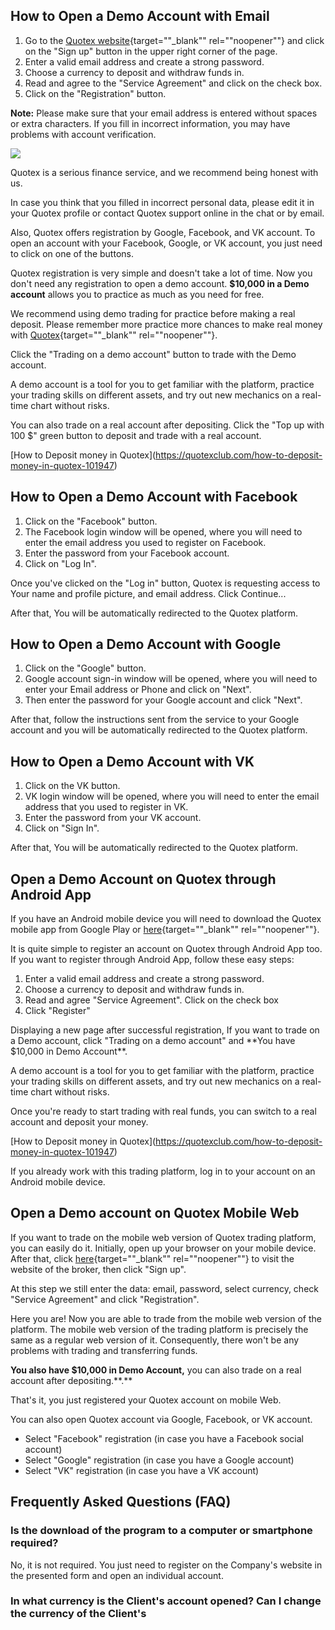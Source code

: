 ## How to Open a Demo Account with Email

1.  Go to the [Quotex
    website](\%22https://quotexclub.com/quotex-register\%22){target=""_blank""
    rel=""noopener""} and click on the "Sign up" button in
    the upper right corner of the page.
2.  Enter a valid email address and create a strong password.
3.  Choose a currency to deposit and withdraw funds in.
4.  Read and agree to the "Service Agreement" and click on the
    check box.
5.  Click on the "Registration" button.

**Note:** Please make sure that your email address is entered without
spaces or extra characters. If you fill in incorrect information, you
may have problems with account verification.

[![](https://static.quotex.io/files/8_en/300_250.jpg)](https://traff.sbs/brokerqxsignupf)

Quotex is a serious finance service, and we recommend being honest with
us.

In case you think that you filled in incorrect personal data, please
edit it in your Quotex profile or contact Quotex support online in the
chat or by email.

Also, Quotex offers registration by Google, Facebook, and VK account. To
open an account with your Facebook, Google, or VK account, you just need
to click on one of the buttons.

Quotex registration is very simple and doesn\'t take a lot of time. Now
you don\'t need any registration to open a demo account. **\$10,000 in a
Demo account** allows you to practice as much as you need for free.

We recommend using demo trading for practice before making a real
deposit. Please remember more practice more chances to make real money
with
[Quotex](\%22https://quotexclub.com/quotex-register\%22){target=""_blank""
rel=""noopener""}.

Click the "Trading on a demo account" button to trade with the
Demo account.

A demo account is a tool for you to get familiar with the platform,
practice your trading skills on different assets, and try out new
mechanics on a real-time chart without risks.

You can also trade on a real account after depositing. Click the "Top
up with 100 \$" green button to deposit and trade with a real
account.

\[How to Deposit money in
Quotex\](https://quotexclub.com/how-to-deposit-money-in-quotex-101947)

## How to Open a Demo Account with Facebook

1.  Click on the "Facebook" button.
2.  The Facebook login window will be opened, where you will need to
    enter the email address you used to register on Facebook.
3.  Enter the password from your Facebook account.
4.  Click on "Log In".

Once you\'ve clicked on the "Log in" button, Quotex is requesting
access to Your name and profile picture, and email address. Click
Continue\...

After that, You will be automatically redirected to the Quotex platform.

## How to Open a Demo Account with Google

1.  Click on the "Google" button.
2.  Google account sign-in window will be opened, where you will need to
    enter your Email address or Phone and click on "Next".
3.  Then enter the password for your Google account and click
    "Next".

After that, follow the instructions sent from the service to your Google
account and you will be automatically redirected to the Quotex platform.

## How to Open a Demo Account with VK

1.  Click on the VK button.
2.  VK login window will be opened, where you will need to enter the
    email address that you used to register in VK.
3.  Enter the password from your VK account.
4.  Click on "Sign In".

After that, You will be automatically redirected to the Quotex platform.

## Open a Demo Account on Quotex through Android App

If you have an Android mobile device you will need to download the
Quotex mobile app from Google Play or
[here](\%22https://quotexclub.com/quotex-android-register\%22){target=""_blank""
rel=""noopener""}.

It is quite simple to register an account on Quotex through Android App
too. If you want to register through Android App, follow these easy
steps:

1.  Enter a valid email address and create a strong password.
2.  Choose a currency to deposit and withdraw funds in.
3.  Read and agree "Service Agreement". Click on the check box
4.  Click "Register"

Displaying a new page after successful registration, If you want to
trade on a Demo account, click "Trading on a demo account" and
\*\*You have \$10,000 in Demo Account\*\*.

A demo account is a tool for you to get familiar with the platform,
practice your trading skills on different assets, and try out new
mechanics on a real-time chart without risks.

Once you\'re ready to start trading with real funds, you can switch to a
real account and deposit your money.

\[How to Deposit money in
Quotex\](https://quotexclub.com/how-to-deposit-money-in-quotex-101947)

If you already work with this trading platform, log in to your account
on an Android mobile device.

## Open a Demo account on Quotex Mobile Web

If you want to trade on the mobile web version of Quotex trading
platform, you can easily do it. Initially, open up your browser on your
mobile device. After that, click
[here](\%22https://quotexclub.com/quotex-register\%22){target=""_blank""
rel=""noopener""} to visit the website of the broker, then click
"Sign up".

At this step we still enter the data: email, password, select currency,
check "Service Agreement" and click "Registration".

Here you are! Now you are able to trade from the mobile web version of
the platform. The mobile web version of the trading platform is
precisely the same as a regular web version of it. Consequently, there
won't be any problems with trading and transferring funds.

**You also have \$10,000 in Demo Account,** you can also trade on a real
account after depositing.\*\*.\*\*

That's it, you just registered your Quotex account on mobile Web.

You can also open Quotex account via Google, Facebook, or VK account.

-   Select "Facebook" registration (in case you have a Facebook social
    account)
-   Select "Google" registration (in case you have a Google account)
-   Select "VK" registration (in case you have a VK account)

## Frequently Asked Questions (FAQ)

### Is the download of the program to a computer or smartphone required?

No, it is not required. You just need to register on the Company's
website in the presented form and open an individual account.

### In what currency is the Client's account opened? Can I change the currency of the Client's

